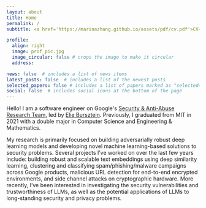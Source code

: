 ```yaml
---
layout: about
title: Home
permalink: /
subtitle: <a href='https://marinazhang.github.io/assets/pdf/cv.pdf'>CV</a> /  <a href='https://www.linkedin.com/in/marina-zhang'>LinkedIn</a> / <a href='https://scholar.google.com/citations?user=V9ehnpwAAAAJ&hl=en'>Google Scholar</a> / <a href='https://github.com/MarinaZhang'>GitHub</a>

profile:
  align: right
  image: prof_pic.jpg
  image_circular: false # crops the image to make it circular
  address:

news: false  # includes a list of news items
latest_posts: false  # includes a list of the newest posts
selected_papers: false # includes a list of papers marked as "selected={true}"
social: false  # includes social icons at the bottom of the page
---
```

Hello! I am a software engineer on Google's [Security & Anti-Abuse Research Team](https://research.google/teams/security-privacy-abuse/), led by [Elie Bursztein](https://elie.net/). Previously, I graduated from MIT in 2021 with a double major in Computer Science and Engineering & Mathematics.

My research is primarily focused on building adversarially robust deep learning models and developing novel machine learning-based solutions to security problems. Several projects I’ve worked on over the last few years include: building robust and scalable text embeddings using deep similarity learning, clustering and classifying spam/phishing/malware campaigns across Google products, malicious URL detection for end-to-end encrypted environments, and side channel attacks on cryptographic hardware. More recently, I’ve been interested in investigating the security vulnerabilities and trustworthiness of LLMs, as well as the potential applications of LLMs to long-standing security and privacy problems.

<!-- Write your biography here. Tell the world about yourself. Link to your favorite [subreddit](http://reddit.com). You can put a picture in, too. The code is already in, just name your picture `prof_pic.jpg` and put it in the `img/` folder.

Put your address / P.O. box / other info right below your picture. You can also disable any of these elements by editing `profile` property of the YAML header of your `_pages/about.md`. Edit `_bibliography/papers.bib` and Jekyll will render your [publications page](/al-folio/publications/) automatically.

Link to your social media connections, too. This theme is set up to use [Font Awesome icons](http://fortawesome.github.io/Font-Awesome/) and [Academicons](https://jpswalsh.github.io/academicons/), like the ones below. Add your Facebook, Twitter, LinkedIn, Google Scholar, or just disable all of them. -->

